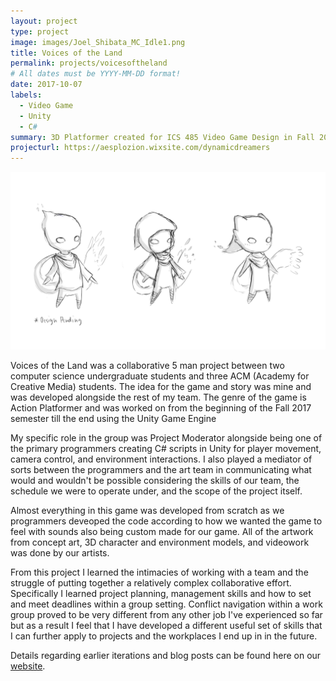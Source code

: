 ```yaml
---
layout: project
type: project
image: images/Joel_Shibata_MC_Idle1.png
title: Voices of the Land
permalink: projects/voicesoftheland
# All dates must be YYYY-MM-DD format!
date: 2017-10-07
labels:
  - Video Game
  - Unity
  - C#
summary: 3D Platformer created for ICS 485 Video Game Design in Fall 2017.
projecturl: https://aesplozion.wixsite.com/dynamicdreamers
---
```

  <img class="ui image" src="../images/Joel_Shibata_MC_Concept_Art.png">

Voices of the Land was a collaborative 5 man project between two computer science undergraduate students and three ACM (Academy for Creative Media) students. The idea for the game and story was mine and was developed alongside the rest of my team. The genre of the game is Action Platformer and was worked on from the beginning of the Fall 2017 semester till the end using the Unity Game Engine

My specific role in the group was Project Moderator alongside being one of the primary programmers creating C# scripts in Unity for player movement, camera control, and environment interactions. I also played a mediator of sorts between the programmers and the art team in communicating what would and wouldn't be possible considering the skills of our team, the schedule we were to operate under, and the scope of the project itself.

Almost everything in this game was developed from scratch as we programmers deveoped the code according to how we wanted the game to feel with sounds also being custom made for our game. All of the artwork from concept art, 3D character and environment models, and videowork was done by our artists.

From this project I learned the intimacies of working with a team and the struggle of putting together a relatively complex collaborative effort. Specifically I learned project planning, management skills and how to set and meet deadlines within a group setting. Conflict navigation within a work group proved to be very different from any other job I've experienced so far but as a result I feel that I have developed a different useful set of skills that I can further apply to projects and the workplaces I end up in in the future.

Details regarding earlier iterations and blog posts can be found here on our [website](https://aesplozion.wixsite.com/dynamicdreamers).
